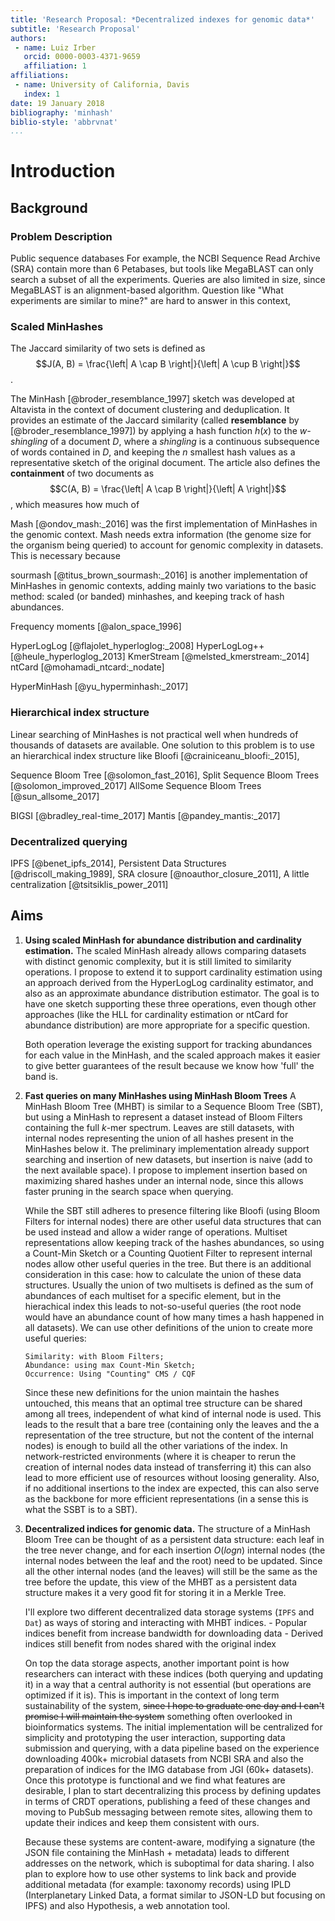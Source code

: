 ```yaml
---
title: 'Research Proposal: *Decentralized indexes for genomic data*'
subtitle: 'Research Proposal'
authors:
 - name: Luiz Irber
   orcid: 0000-0003-4371-9659
   affiliation: 1
affiliations:
 - name: University of California, Davis
   index: 1
date: 19 January 2018
bibliography: 'minhash'
biblio-style: 'abbrvnat'
...
```


# Introduction


## Background

### Problem Description

Public sequence databases 
For example, the NCBI Sequence Read Archive (SRA) contain more than 6 Petabases,
but tools like MegaBLAST can only search a subset of all the experiments.
Queries are also limited in size,
since MegaBLAST is an alignment-based algorithm.
Question like "What experiments are similar to mine?" are hard to answer in this context,




### Scaled MinHashes

The Jaccard similarity of two sets is defined as $$J(A, B) = \frac{\left| A \cap B \right|}{\left| A \cup B \right|}$$.

The MinHash [@broder_resemblance_1997] sketch was developed at Altavista in the context of document clustering and deduplication.
It provides an estimate of the Jaccard similarity (called **resemblance** by [@broder_resemblance_1997]) by applying a hash function $h(x)$ to the *$w$-shingling* of a document $D$,
where a *shingling* is a continuous subsequence of words contained in $D$,
and keeping the $n$ smallest hash values as a representative sketch of the original document.
The article also defines the **containment** of two documents as $$C(A, B) = \frac{\left| A \cap B \right|}{\left| A \right|}$$,
which measures how much of 




Mash [@ondov_mash:_2016] was the first implementation of MinHashes in the genomic context.
Mash needs extra information (the genome size for the organism being queried) to account for genomic complexity in datasets.
This is necessary because 

sourmash [@titus_brown_sourmash:_2016] is another implementation of MinHashes in genomic contexts,
adding mainly two variations to the basic method:
scaled (or banded) minhashes,
and keeping track of hash abundances.


Frequency moments [@alon_space_1996]

HyperLogLog [@flajolet_hyperloglog:_2008]
HyperLogLog++ [@heule_hyperloglog_2013]
KmerStream [@melsted_kmerstream:_2014]
ntCard [@mohamadi_ntcard:_nodate]

HyperMinHash [@yu_hyperminhash:_2017]

### Hierarchical index structure

Linear searching of MinHashes is not practical well when hundreds of thousands of datasets are available.
One solution to this problem is to use an hierarchical index structure like Bloofi [@crainiceanu_bloofi:_2015],

Sequence Bloom Tree [@solomon_fast_2016],
Split Sequence Bloom Trees [@solomon_improved_2017]
AllSome Sequence Bloom Trees [@sun_allsome_2017]

BIGSI [@bradley_real-time_2017]
Mantis [@pandey_mantis:_2017]

### Decentralized querying

IPFS [@benet_ipfs_2014],
Persistent Data Structures [@driscoll_making_1989],
SRA closure [@noauthor_closure_2011],
A little centralization [@tsitsiklis_power_2011]

## Aims

1. **Using scaled MinHash for abundance distribution and cardinality estimation.**
   The scaled MinHash already allows comparing datasets with distinct genomic
   complexity,
   but it is still limited to similarity operations.
   I propose to extend it to support cardinality estimation using an approach
   derived from the HyperLogLog cardinality estimator,
   and also as an approximate abundance distribution estimator.
   The goal is to have one sketch supporting these three operations,
   even though other approaches
   (like the HLL for cardinality estimation or ntCard for abundance distribution)
   are more appropriate for a specific question.

     Both operation leverage the existing support for tracking abundances for each value in the MinHash,
	 and the scaled approach makes it easier to give better guarantees of the result because we know how 'full' the band is.


2. **Fast queries on many MinHashes using MinHash Bloom Trees**
   A MinHash Bloom Tree (MHBT) is similar to a Sequence Bloom Tree (SBT),
   but using a MinHash to represent a dataset instead of Bloom Filters containing the full $k$-mer spectrum.
   Leaves are still datasets,
   with internal nodes representing the union of all hashes present in the MinHashes below it.
   The preliminary implementation already support searching and insertion of new datasets,
   but insertion is naive (add to the next available space).
   I propose to implement insertion based on maximizing shared hashes under an internal node,
   since this allows faster pruning in the search space when querying.

     While the SBT still adheres to presence filtering like Bloofi
     (using Bloom Filters for internal nodes)
     there are other useful data structures that can be used instead and allow a wider range of operations.
     Multiset representations allow keeping track of the hashes abundances,
     so using a Count-Min Sketch or a Counting Quotient Filter to represent internal nodes allow other useful queries in the tree.
     But there is an additional consideration in this case:
     how to calculate the union of these data structures.
     Usually the union of two multisets is defined as the sum of abundances of each multiset for a specific element,
     but in the hierachical index this leads to not-so-useful queries
     (the root node would have an abundance count of how many times a hash happened in all datasets).
     We can use other definitions of the union to create more useful queries:

       Similarity: with Bloom Filters;
       Abundance: using max Count-Min Sketch;
       Occurrence: Using "Counting" CMS / CQF

     Since these new definitions for the union maintain the hashes untouched,
     this means that an optimal tree structure can be shared among all trees,
     independent of what kind of internal node is used.
     This leads to the result that a bare tree
     (containing only the leaves and the a representation of the tree structure,
     but not the content of the internal nodes)
     is enough to build all the other variations of the index.
     In network-restricted environments
     (where it is cheaper to rerun the creation of internal nodes data instead of transferring it)
     this can also lead to more efficient use of resources without loosing generality.
     Also,
     if no additional insertions to the index are expected,
     this can also serve as the backbone for more efficient representations
     (in a sense this is what the SSBT is to a SBT).

3. **Decentralized indices for genomic data.**
   The structure of a MinHash Bloom Tree can be thought of as a persistent data structure:
   each leaf in the tree never change,
   and for each insertion $O(log n)$ internal nodes
   (the internal nodes between the leaf and the root)
   need to be updated.
   Since all the other internal nodes (and the leaves) will still be the same as the tree before the update,
   this view of the MHBT as a persistent data structure makes it a very good fit for storing it in a Merkle Tree.

     I'll explore two different decentralized data storage systems
     (`IPFS` and `Dat`) as ways of storing and interacting with MHBT indices.
       - Popular indices benefit from increase bandwidth for downloading data
       - Derived indices still benefit from nodes shared with the original index

     On top the data storage aspects,
     another important point is how researchers can interact with these indices
     (both querying and updating it)
     in a way that a central authority is not essential
     (but operations are optimized if it is).
     This is important in the context of long term sustainability of the system,
     ~~since I hope to graduate one day and I can't promise I will maintain the system~~
     something often overlooked in bioinformatics systems.
     The initial implementation will be centralized for simplicity and prototyping the user interaction,
     supporting data submission and querying,
     with a data pipeline based on the experience downloading 400k+ microbial datasets from NCBI SRA
     and also the preparation of indices for the IMG database from JGI (60k+ datasets).
     Once this prototype is functional and we find what features are desirable,
     I plan to start decentralizing this process by defining updates in terms of CRDT operations,
     publishing a feed of these changes and moving to PubSub messaging between remote sites,
     allowing them to update their indices and keep them consistent with ours.

   Because these systems are content-aware,
   modifying a signature (the JSON file containing the MinHash + metadata)
   leads to different addresses on the network,
   which is suboptimal for data sharing.
   I also plan to explore how to use other systems to link back and provide additional metadata
   (for example: taxonomy records)
   using IPLD
   (Interplanetary Linked Data,
   a format similar to JSON-LD but focusing on IPFS)
   and also Hypothesis,
   a web annotation tool.
